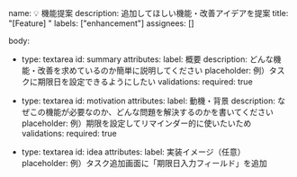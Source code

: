 name: 💡 機能提案
description: 追加してほしい機能・改善アイデアを提案
title: "[Feature] "
labels: ["enhancement"]
assignees: []

body:
- type: textarea
  id: summary
  attributes:
  label: 概要
  description: どんな機能・改善を求めているのか簡単に説明してください
  placeholder: 例）タスクに期限日を設定できるようにしたい
  validations:
  required: true

- type: textarea
  id: motivation
  attributes:
  label: 動機・背景
  description: なぜこの機能が必要なのか、どんな問題を解決するのかを書いてください
  placeholder: 例）期限を設定してリマインダー的に使いたいため
  validations:
  required: true

- type: textarea
  id: idea
  attributes:
  label: 実装イメージ（任意）
  placeholder: 例）タスク追加画面に「期限日入力フィールド」を追加